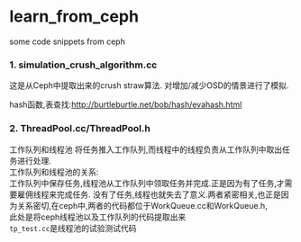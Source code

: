 # learn_from_ceph
some code snippets from ceph

### 1. simulation_crush_algorithm.cc

这是从Ceph中提取出来的crush straw算法.
对增加/减少OSD的情景进行了模拟.

hash函数,表查找:http://burtleburtle.net/bob/hash/evahash.html

### 2. ThreadPool.cc/ThreadPool.h

工作队列和线程池
将任务推入工作队列,而线程中的线程负责从工作队列中取出任务进行处理.    
工作队列和线程池的关系:    
工作队列中保存任务,线程池从工作队列中领取任务并完成.正是因为有了任务,才需要雇佣线程来完成任务.
没有了任务,线程也就失去了意义.两者紧密相关,也正是因为关系密切,在ceph中,两者的代码都位于WorkQueue.cc和WorkQueue.h,    
此处是将ceph线程池以及工作队列的代码提取出来    
```tp_test.cc```是线程池的试验测试代码

